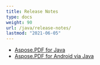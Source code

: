 ```yaml
---
title: Release Notes
type: docs
weight: 90
url: /java/release-notes/
lastmod: "2021-06-05"
---
```


- [Aspose.PDF for Java](/pdf/java/aspose-pdf-for-java/)
- [Aspose.PDF for Android via Java](/pdf/java/aspose-pdf-for-android-via-java/)
